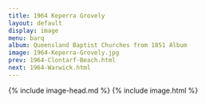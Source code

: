 ```yaml
---
title: 1964 Keperra Grovely
layout: default
display: image
menu: barq
album: Queensland Baptist Churches from 1851 Album
image: 1964-Keperra-Grovely.jpg
prev: 1964-Clontarf-Beach.html
next: 1964-Warwick.html
---
```

{% include image-head.md %}
{% include image.html %}
